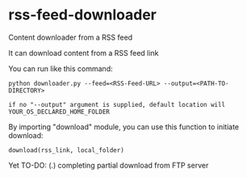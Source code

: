 rss-feed-downloader
===================

Content downloader from a RSS feed

It can download content from a RSS feed link

You can run like this command:

    python downloader.py --feed=<RSS-Feed-URL> --output=<PATH-TO-DIRECTORY>
    
    if no "--output" argument is supplied, default location will YOUR_OS_DECLARED_HOME_FOLDER

By importing "download" module, you can use this function to initiate download:

    download(rss_link, local_folder)

Yet TO-DO:
   (.)  completing partial download from FTP server
